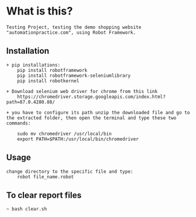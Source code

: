 # What is this?
    Testing Project, testing the demo shopping website "automationpractice.com", using Robot Framework.

## Installation
    + pip installations:
        pip install robotframework
        pip install robotframework-seleniumlibrary
        pip install robotkernel

    + Download selenium web driver for chrome from this link
        https://chromedriver.storage.googleapis.com/index.html?path=87.0.4280.88/

    + you have to configure its path unzip the downloaded file and go to the extracted folder, then open the terminal and type these two commands:

        sudo mv chromedriver /usr/local/bin
        export PATH=$PATH:/usr/local/bin/chromedriver

## Usage
    change directory to the specific file and type:
        robot file_name.robot

## To clear report files
    ~ bash clear.sh

